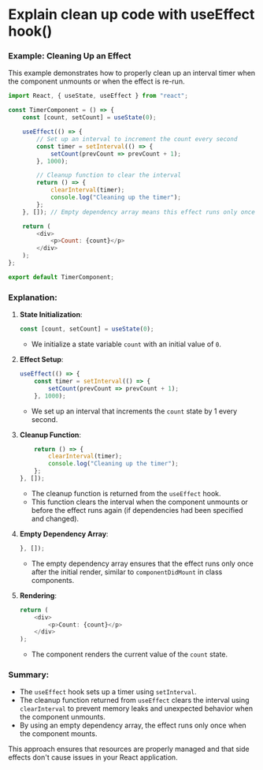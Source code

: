 # Explain clean up code with useEffect hook()

### Example: Cleaning Up an Effect

This example demonstrates how to properly clean up an interval timer when the component unmounts or when the effect is re-run.

```javascript
import React, { useState, useEffect } from "react";

const TimerComponent = () => {
    const [count, setCount] = useState(0);

    useEffect(() => {
        // Set up an interval to increment the count every second
        const timer = setInterval(() => {
            setCount(prevCount => prevCount + 1);
        }, 1000);

        // Cleanup function to clear the interval
        return () => {
            clearInterval(timer);
            console.log("Cleaning up the timer");
        };
    }, []); // Empty dependency array means this effect runs only once on mount

    return (
        <div>
            <p>Count: {count}</p>
        </div>
    );
};

export default TimerComponent;
```

### Explanation:

1. **State Initialization**:
   ```javascript
   const [count, setCount] = useState(0);
   ```
   - We initialize a state variable `count` with an initial value of `0`.

2. **Effect Setup**:
   ```javascript
   useEffect(() => {
       const timer = setInterval(() => {
           setCount(prevCount => prevCount + 1);
       }, 1000);
   ```
   - We set up an interval that increments the `count` state by 1 every second.

3. **Cleanup Function**:
   ```javascript
       return () => {
           clearInterval(timer);
           console.log("Cleaning up the timer");
       };
   }, []);
   ```
   - The cleanup function is returned from the `useEffect` hook.
   - This function clears the interval when the component unmounts or before the effect runs again (if dependencies had been specified and changed).

4. **Empty Dependency Array**:
   ```javascript
   }, []); 
   ```
   - The empty dependency array ensures that the effect runs only once after the initial render, similar to `componentDidMount` in class components.

5. **Rendering**:
   ```javascript
   return (
       <div>
           <p>Count: {count}</p>
       </div>
   );
   ```
   - The component renders the current value of the `count` state.

### Summary:

- The `useEffect` hook sets up a timer using `setInterval`.
- The cleanup function returned from `useEffect` clears the interval using `clearInterval` to prevent memory leaks and unexpected behavior when the component unmounts.
- By using an empty dependency array, the effect runs only once when the component mounts.

This approach ensures that resources are properly managed and that side effects don't cause issues in your React application.